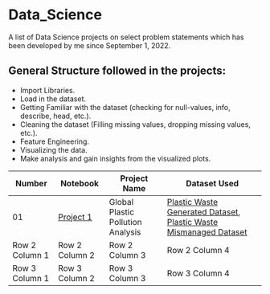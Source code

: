 # Data_Science
A list of Data Science projects on select problem statements which has been developed by me since September 1, 2022.
## General Structure followed in the projects:
* Import Libraries.
* Load in the dataset.
* Getting Familiar with the dataset (checking for null-values, info, describe, head, etc.).
* Cleaning the dataset (Filling missing values, dropping missing values, etc.).
* Feature Engineering.
* Visualizing the data.
* Make analysis and gain insights from the visualized plots.


| Number | Notebook | Project Name | Dataset Used |
| --------------- | --------------- | --------------- | --------------- |
| 01  | [Project 1]() | Global Plastic Pollution Analysis | [Plastic Waste Generated Dataset](https://gist.githubusercontent.com/Adarsh0047/dd11552879bab96a3b255a2057f7670c/raw/bb4de333bc1e57afb7ccf7c7846fd7092603ad67/per-capita-plastic-waste-vs-gdp-per-capita.csv), [Plastic Waste Mismanaged Dataset](https://gist.githubusercontent.com/Adarsh0047/dd11552879bab96a3b255a2057f7670c/raw/bb4de333bc1e57afb7ccf7c7846fd7092603ad67/per-capita-mismanaged-plastic-waste-vs-gdp-per-capita.csv) |
| Row 2 Column 1 | Row 2 Column 2 | Row 2 Column 3 | Row 2 Column 4 |
| Row 3 Column 1 | Row 3 Column 2 | Row 3 Column 3 | Row 3 Column 4 |
